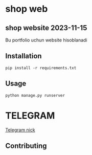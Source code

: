 # shop web 

## shop website 2023-11-15

Bu portfolio uchun website hisoblanadi

## Installation

```
pip install -r requirements.txt
```

## Usage

```
python manage.py runserver
```

# TELEGRAM
[Telegram nick](https://t.me/jiyloniy)

## Contributing

